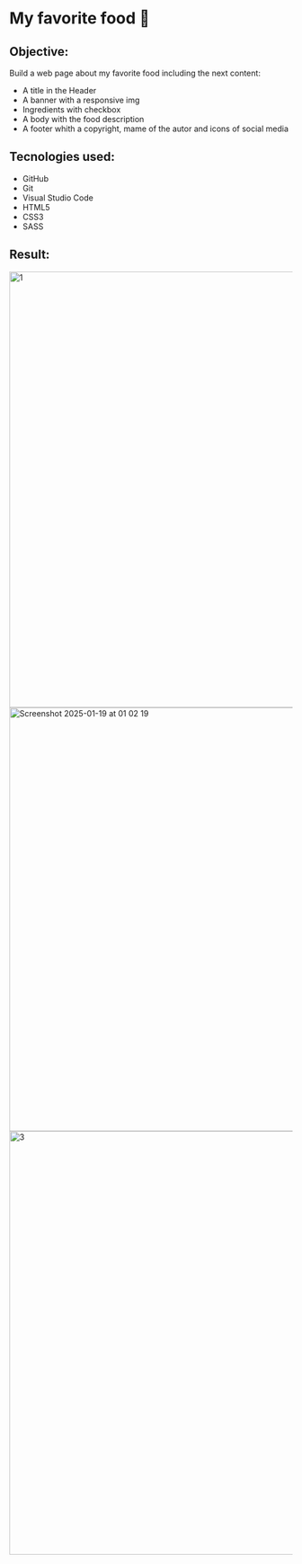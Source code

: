 # My favorite food 🍝

## Objective:
Build a web page about my favorite food including the next content:

- A title in the Header
- A banner with a responsive img
- Ingredients with checkbox
- A body with the food description
- A footer whith a copyright, mame of the autor and icons of social media

## Tecnologies used:
- GitHub
- Git
- Visual Studio Code
- HTML5
- CSS3
- SASS

## Result:

<img width="776" alt="1" src="https://github.com/user-attachments/assets/22b491c9-930c-4b88-9035-025fe5685417" />

<img width="754" alt="Screenshot 2025-01-19 at 01 02 19" src="https://github.com/user-attachments/assets/6f3d388c-3c6e-44d8-a306-4e7a6981639c" />

<img width="754" alt="3" src="https://github.com/user-attachments/assets/00b3e97f-6627-4d42-8dcd-712afee94bdd" />
